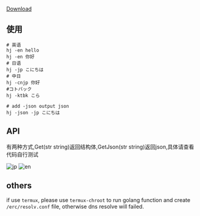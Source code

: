 [Download](https://github.com/Asutorufa/hujiang_dictionary/releases)

## 使用

```shell
# 英语
hj -en hello
hj -en 你好
# 日语
hj -jp こにちは
# 中日
hj -cnjp 你好
#コトバック
hj -ktbk こら

# add -json output json
hj -json -jp こにちは
```

## API

有两种方式,Get(str string)返回结构体,GetJson(str string)返回json,具体请查看代码自行测试

![jp](https://raw.githubusercontent.com/Asutorufa/hujiang_dictionary/golang/img/jp.png)
![en](https://raw.githubusercontent.com/Asutorufa/hujiang_dictionary/golang/img/en.png)

## others

if use `termux`, please use `termux-chroot` to run golang function and create `/erc/resolv.conf` file, otherwise dns resolve will failed.
